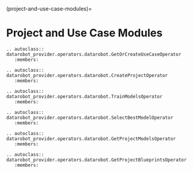 (project-and-use-case-modules)=

# Project and Use Case Modules

```{eval-rst}
.. autoclass:: datarobot_provider.operators.datarobot.GetOrCreateUseCaseOperator
   :members:
```

```{eval-rst}
.. autoclass:: datarobot_provider.operators.datarobot.CreateProjectOperator
   :members:
```

```{eval-rst}
.. autoclass:: datarobot_provider.operators.datarobot.TrainModelsOperator
   :members:
```


```{eval-rst}
.. autoclass:: datarobot_provider.operators.datarobot.SelectBestModelOperator
   :members:
```

```{eval-rst}
.. autoclass:: datarobot_provider.operators.datarobot.GetProjectModelsOperator
   :members:
```

```{eval-rst}
.. autoclass:: datarobot_provider.operators.datarobot.GetProjectBlueprintsOperator
   :members:
```
